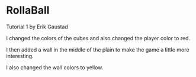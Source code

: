 # RollaBall
Tutorial 1 by Erik Gaustad

I changed the colors of the cubes and also changed the player color to red.

I then added a wall in the middle of the plain to make the game a little more interesting. 

I also changed the wall colors to yellow.  
